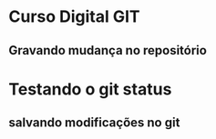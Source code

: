 # Curso Digital GIT
## Gravando mudança no repositório
# Testando o git status

## salvando modificações no git